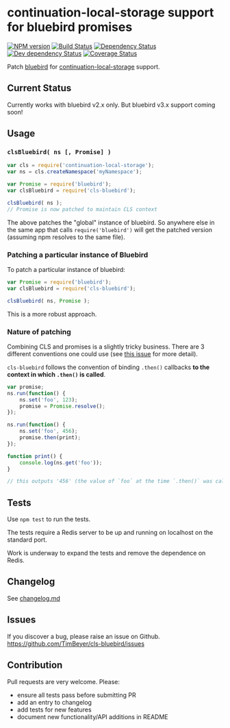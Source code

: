 # continuation-local-storage support for bluebird promises

[![NPM version](https://img.shields.io/npm/v/cls-bluebird.svg)](https://www.npmjs.com/package/cls-bluebird)
[![Build Status](https://img.shields.io/travis/TimBeyer/cls-bluebird/master.svg)](http://travis-ci.org/TimBeyer/cls-bluebird)
[![Dependency Status](https://img.shields.io/david/TimBeyer/cls-bluebird.svg)](https://david-dm.org/TimBeyer/cls-bluebird)
[![Dev dependency Status](https://img.shields.io/david/dev/TimBeyer/cls-bluebird.svg)](https://david-dm.org/TimBeyer/cls-bluebird)
[![Coverage Status](https://img.shields.io/coveralls/TimBeyer/cls-bluebird/master.svg)](https://coveralls.io/r/TimBeyer/cls-bluebird)

Patch [bluebird](https://www.npmjs.com/package/bluebird) for [continuation-local-storage](https://www.npmjs.com/package/continuation-local-storage) support.

## Current Status

Currently works with bluebird v2.x only. But bluebird v3.x support coming soon!

## Usage

### `clsBluebird( ns [, Promise] )`

```js
var cls = require('continuation-local-storage');
var ns = cls.createNamespace('myNamespace');

var Promise = require('bluebird');
var clsBluebird = require('cls-bluebird');

clsBluebird( ns );
// Promise is now patched to maintain CLS context
```

The above patches the "global" instance of bluebird. So anywhere else in the same app that calls `require('bluebird')` will get the patched version (assuming npm resolves to the same file).

### Patching a particular instance of Bluebird

To patch a particular instance of bluebird:

```js
var Promise = require('bluebird');
var clsBluebird = require('cls-bluebird');

clsBluebird( ns, Promise );
```

This is a more robust approach.

### Nature of patching

Combining CLS and promises is a slightly tricky business. There are 3 different conventions one could use (see [this issue](https://github.com/TimBeyer/cls-bluebird/issues/6) for more detail).

`cls-bluebird` follows the convention of binding `.then()` callbacks **to the context in which `.then()` is called**.

```js
var promise;
ns.run(function() {
    ns.set('foo', 123);
    promise = Promise.resolve();
});

ns.run(function() {
    ns.set('foo', 456);
    promise.then(print);
});

function print() {
    console.log(ns.get('foo'));
}

// this outputs '456' (the value of `foo` at the time `.then()` was called)
```

## Tests

Use `npm test` to run the tests.

The tests require a Redis server to be up and running on localhost on the standard port.

Work is underway to expand the tests and remove the dependence on Redis.

## Changelog

See [changelog.md](https://github.com/TimBeyer/cls-bluebird/blob/master/changelog.md)

## Issues

If you discover a bug, please raise an issue on Github. https://github.com/TimBeyer/cls-bluebird/issues

## Contribution

Pull requests are very welcome. Please:

* ensure all tests pass before submitting PR
* add an entry to changelog
* add tests for new features
* document new functionality/API additions in README
